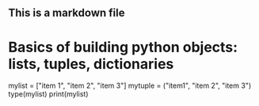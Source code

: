 ## This is a markdown file
# Basics of building python objects: lists, tuples, dictionaries 

mylist = ["item 1", "item 2", "item 3"]
mytuple = ("item1", "item 2", "item 3")
type(mylist)
print(mylist)
    